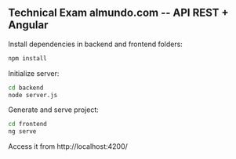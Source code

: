 ## Technical Exam almundo.com -- API REST + Angular

Install dependencies in backend and frontend folders:

```bash
npm install
```

Initialize server:

```bash
cd backend
node server.js
```

Generate and serve project:

```bash
cd frontend
ng serve
```

Access it from http://localhost:4200/
